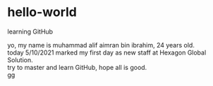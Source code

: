 # hello-world
learning GitHub

yo, my name is muhammad alif aimran bin ibrahim, 24 years old.\
today 5/10/2021 marked my first day as new staff at Hexagon Global Solution.\
try to master and learn GitHub, hope all is good.\
gg
